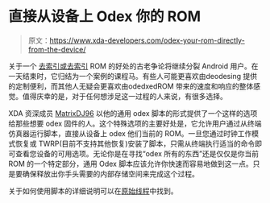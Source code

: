 # 直接从设备上 Odex 你的 ROM

> 原文：<https://www.xda-developers.com/odex-your-rom-directly-from-the-device/>

关于一个 [去索引或去索引](http://forum.xda-developers.com/showthread.php?t=2336411) ROM 的好处的古老争论将继续分裂 Android 用户。在一天结束时，它归结为一个案例的课程马。有些人可能更喜欢由deodesing 提供的定制便利，而其他人无疑会更喜欢由odedxedROM 带来的速度和响应的整体感觉。值得庆幸的是，对于任何想涉足这一过程的人来说，有很多选择。

XDA 资深成员 [MatrixDJ96](http://forum.xda-developers.com/member.php?u=4944549) 以他的通用 odex 脚本的形式提供了一个这样的选项给那些想要 odex 固件的人。这个特殊选项的主要好处是，它允许用户通过从终端仿真器运行脚本，直接从设备上 odex 他们当前的 ROM。一旦您通过时钟工作模式恢复或 TWRP(目前不支持其他恢复)安装了脚本，只需从终端执行适当的命令即可查看您设备的可用选项。无论你是在寻找“odex 所有的东西”还是仅仅是你当前 ROM 的一个特定部分，通用 Odex 脚本应该允许你快速而容易地做到这一点。只是要确保释放出你手头需要的内部存储空间来完成这个过程。

关于如何使用脚本的详细说明可以在[原始线程](http://forum.xda-developers.com/showthread.php?p=44228706)中找到。